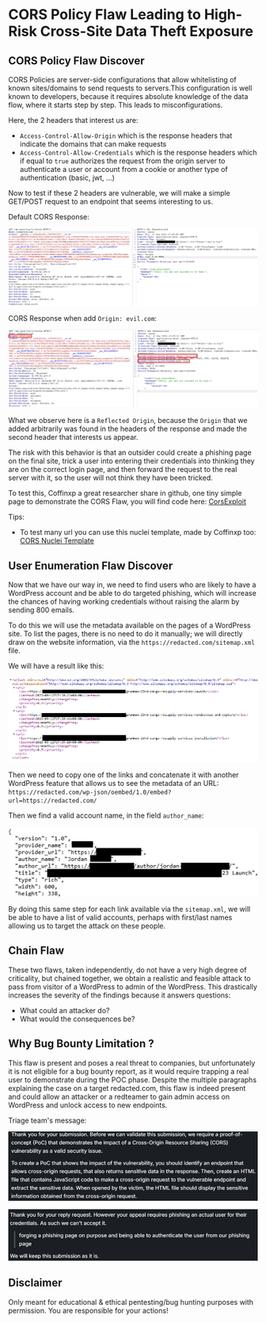 # CORS Policy Flaw Leading to High-Risk Cross-Site Data Theft Exposure

## CORS Policy Flaw Discover
CORS Policies are server-side configurations that allow whitelisting of known sites/domains to send requests to servers.This configuration is well known to developers, because it requires absolute knowledge of the data flow, where it starts step by step. This leads to misconfigurations. 

Here, the 2 headers that interest us are:
- ```Access-Control-Allow-Origin``` which is the response headers that indicate the domains that can make requests
- ```Access-Control-Allow-Credentials``` which is the response headers which if equal to ```true``` authorizes the request from the origin server to authenticate a user or account from a cookie or another type of authentication (basic, jwt, ...)

Now to test if these 2 headers are vulnerable, we will make a simple GET/POST request to an endpoint that seems interesting to us.

Default CORS Response:

![default_cors](Images/default_cors.png)

CORS Response when add ```Origin: evil.com```:

![cors_origin](Images/cors_origin.png)

What we observe here is a ```Reflected Origin```, because the ```Origin``` that we added arbitrarily was found in the headers of the response and made the second header that interests us appear.

The risk with this behavior is that an outsider could create a phishing page on the final site, trick a user into entering their credentials into thinking they are on the correct login page, and then forward the request to the real server with it, so the user will not think they have been tricked.

To test this, Coffinxp a great researcher share in github, one tiny simple page to demonstrate the CORS Flaw, you will find code here: [CorsExploit](https://github.com/coffinxp/scripts/blob/main/CorsExploit.html)

Tips:
- To test many url you can use this nuclei template, made by Coffinxp too: [CORS Nuclei Template](https://github.com/coffinxp/nuclei-templates/blob/main/cors.yaml)

## User Enumeration Flaw Discover
Now that we have our way in, we need to find users who are likely to have a WordPress account and be able to do targeted phishing, which will increase the chances of having working credentials without raising the alarm by sending 800 emails.

To do this we will use the metadata available on the pages of a WordPress site.
To list the pages, there is no need to do it manually; we will directly draw on the website information, via the ```https://redacted.com/sitemap.xml``` file.

We will have a result like this:

![sitemap](Images/sitemap.png)

Then we need to copy one of the links and concatenate it with another WordPress feature that allows us to see the metadata of an URL: ```https://redacted.com/wp-json/oembed/1.0/embed?url=https://redacted.com/```

Then we find a valid account name, in the field ```author_name```:

![author_name](Images/author_name.png)

By doing this same step for each link available via the ```sitemap.xml```, we will be able to have a list of valid accounts, perhaps with first/last names allowing us to target the attack on these people.

## Chain Flaw

These two flaws, taken independently, do not have a very high degree of criticality, but chained together, we obtain a realistic and feasible attack to pass from visitor of a WordPress to admin of the WordPress. This drastically increases the severity of the findings because it answers questions: 
- What could an attacker do? 
- What would the consequences be?

## Why Bug Bounty Limitation ?
This flaw is present and poses a real threat to companies, but unfortunately it is not eligible for a bug bounty report, as it would require trapping a real user to demonstrate during the POC phase. Despite the multiple paragraphs explaining the case on a target redacted.com, this flaw is indeed present and could allow an attacker or a redteamer to gain admin access on WordPress and unlock access to new endpoints.

Triage team's message:

![triage_team_message_1](Images/triage_team_message_1.png)

![triage_team_message_2](Images/triage_team_message_2.png)

## Disclaimer
Only meant for educational & ethical pentesting/bug hunting purposes with permission. You are responsible for your actions!